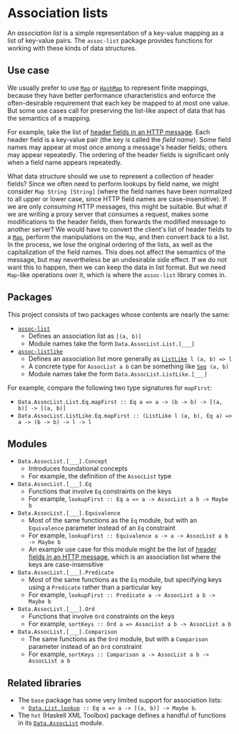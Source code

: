 # Association lists

An *association list* is a simple representation of a key-value mapping as a list of key-value pairs. The `assoc-list` package provides functions for working with these kinds of data structures.

## Use case

We usually prefer to use [`Map`](https://hackage.haskell.org/package/containers) or [`HashMap`](https://hackage.haskell.org/package/unordered-containers) to represent finite mappings, because they have better performance characteristics and enforce the often-desirable requirement that each key be mapped to at most one value. But some use cases call for preserving the list-like aspect of data that has the semantics of a mapping.

For example, take the list of [header fields in an HTTP message](https://tools.ietf.org/html/rfc7230#section-3.2). Each header field is a key-value pair (the key is called the *field name*). Some field names may appear at most once among a message's header fields; others may appear repeatedly. The ordering of the header fields is significant only when a field name appears repeatedly.

What data structure should we use to represent a collection of header fields? Since we often need to perform lookups by field name, we might consider `Map String [String]` (where the field names have been normalized to all upper or lower case, since HTTP field names are case-insensitive). If we are only *consuming* HTTP messages, this might be suitable. But what if we are writing a proxy server that consumes a request, makes some modifications to the header fields, then forwards the modified message to another server? We would have to convert the client's list of header fields to a [`Map`](https://hackage.haskell.org/package/containers), perform the manipulations on the `Map`, and then convert back to a list. In the process, we lose the original ordering of the lists, as well as the capitalization of the field names. This does not affect the semantics of the message, but may nevertheless be an undesirable side effect. If we do not want this to happen, then we can keep the data in list format. But we need `Map`-like operations over it, which is where the `assoc-list` library comes in.

## Packages

This project consists of two packages whose contents are nearly the same:

* [`assoc-list`](http://hackage.haskell.org/package/assoc-list)
  * Defines an association list as `[(a, b)]`
  * Module names take the form `Data.AssocList.List.[___]`
* [`assoc-listlike`](http://hackage.haskell.org/package/assoc-listlike)
  * Defines an association list more generally as [`ListLike`](https://hackage.haskell.org/package/ListLike)` l (a, b) => l`
  * A concrete type for `AssocList a b` can be something like [`Seq`](https://hackage.haskell.org/package/containers)` (a, b)`
  * Module names take the form `Data.AssocList.ListLike.[___]`

For example, compare the following two type signatures for `mapFirst`:

* `Data.AssocList.List.Eq.mapFirst :: Eq a => a -> (b -> b) -> [(a, b)] -> [(a, b)]`
* `Data.AssocList.ListLike.Eq.mapFirst :: (ListLike l (a, b), Eq a) => a -> (b -> b) -> l -> l`

## Modules

* `Data.AssocList.[___].Concept`
  * Introduces foundational concepts
  * For example, the definition of the `AssocList` type
* `Data.AssocList.[___].Eq`
  * Functions that involve `Eq` constraints on the keys
  * For example, `lookupFirst :: Eq a => a -> AssocList a b -> Maybe b`
* `Data.AssocList.[___].Equivalence`
  * Most of the same functions as the `Eq` module, but with an `Equivalence` parameter instead of an `Eq` constraint
  * For example, `lookupFirst :: Equivalence a -> a -> AssocList a b -> Maybe b`
  * An example use case for this module might be the list of [header fields in an HTTP message](https://tools.ietf.org/html/rfc7230#section-3.2), which is an association list where the keys are case-insensitive
* `Data.AssocList.[___].Predicate`
  * Most of the same functions as the `Eq` module, but specifying keys using a `Predicate` rather than a particular key
  * For example, `lookupFirst :: Predicate a -> AssocList a b -> Maybe b`
* `Data.AssocList.[___].Ord`
  * Functions that involve `Ord` constraints on the keys
  * For example, `sortKeys :: Ord a => AssocList a b -> AssocList a b`
* `Data.AssocList.[___].Comparison`
  * The same functions as the `Ord` module, but with a `Comparison` parameter instead of an `Ord` constraint
  * For example, `sortKeys :: Comparison a -> AssocList a b -> AssocList a b`

## Related libraries

* The `base` package has some very limited support for association lists:
  * [`Data.List.lookup`](https://hackage.haskell.org/package/base-4.11.1.0/docs/Data-List.html#v:lookup)` :: Eq a => a -> [(a, b)] -> Maybe b`.
* The `hxt` (Haskell XML Toolbox) package defines a handful of functions in its [`Data.AssocList`](https://hackage.haskell.org/package/hxt-9.3.1.16/docs/Data-AssocList.html) module.
